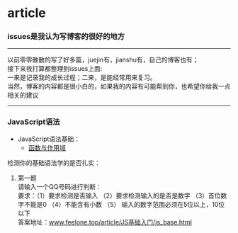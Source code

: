 # article
### issues是我认为写博客的很好的地方
---
以前零零散散的写了好多篇，juejin有，jianshu有，自己的博客也有；<br>
接下来我打算都整理到issues上面:<br>
一来是记录我的成长过程；二来，是能经常用来复习。<br>
当然，博客的内容都是很小白的，如果我的内容有可能帮到你，也希望你给我一点相关的建议

---
### JavaScript语法<br> 
 * JavaScript语法基础：
    * [函数与作用域](https://github.com/JackWong992/article/blob/master/JS%E5%9F%BA%E7%A1%80%E5%85%A5%E9%97%A8/JS%E5%9F%BA%E7%A1%803%EF%BC%9A%E5%87%BD%E6%95%B0%E4%B8%8E%E4%BD%9C%E7%94%A8%E5%9F%9F.md)<br>
  
检测你的基础语法学的是否扎实：<br>
1. 第一题 <br>
请输入一个QQ号码进行判断：<br>
要求：（1）要求检测是否输入 （2）要求检测输入的是否是数字 （3）首位数字不能是0 （4）不能含有小数 （5） 输入的数字范围必须在5位以上，10位以下<br>
答案地址：www.feelone.top/article/JS基础入门/js_base.html<br>
